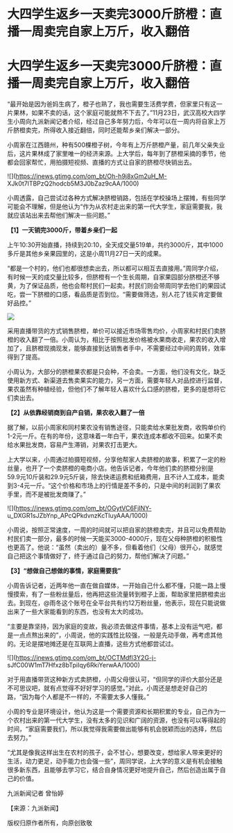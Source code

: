 # 大四学生返乡一天卖完3000斤脐橙：直播一周卖完自家上万斤，收入翻倍

# 大四学生返乡一天卖完3000斤脐橙：直播一周卖完自家上万斤，收入翻倍

“最开始是因为爸妈生病了，橙子也熟了，我也需要生活费学费，但家里只有这一片果林，如果不卖的话，这个家庭可能就熬不下去了。”11月23日，武汉高校大四学生小周向九派新闻记者介绍，经过自己多年努力后，今年可以在一周内将自家上万斤脐橙卖完，所得收入接近翻倍，同时还能帮乡亲们解决一部分。

小周家在江西赣州，种有500棵橙子树，今年有上万斤脐橙产量，前几年父亲失业后，这片果林成了家里唯一的经济来源。上大学后，每年到了脐橙采摘的季节，他都会回家帮忙，用拍摄短视频、直播的方式让自家的脐橙尽快销出去。

![](https://inews.gtimg.com/om_bt/Oh-h9j8xGm2uH_M-
XJk0t7lTBPzQ2hodcb5M3J0bZaz9cAA/1000)

小周透露，自己尝试过各种方式解决脐橙销路，包括在学校操场上摆摊，有些同学可能会不理解，但是他认为“作为从农村走出来的第一代大学生，家庭需要我，我就应该站出来去帮他们解决一些问题。”

**【1】一天销完3000斤，带着乡亲们一起**

上午10:30开始直播，持续到20:10，全天成交量519单，共约3000斤，其中1000多斤是其他乡亲果园里的，这是小周11月27日一天的成果。

“都是一个村的，他们也都很想卖出去，所以都可以相互去直接用。”周同学介绍，有时候一天的成交量比较多，但脐橙有一个生长周期，自家果园部分脐橙还不够黄，为了保证品质，他也会帮村民们一起卖。村民们则会带周同学去他们的果园试吃，尝一下脐橙的口感，看品质是否到位。“需要做筛选，别人花了钱买肯定要做好品控。”

![](https://inews.gtimg.com/om_bt/OM2kHR-6GOJw2Dq7a8W7qRIe4dn_U0piZB2WlycTbX1b0AA/1000)

采用直播带货的方式销售脐橙，单价可以接近市场零售均价，小周家和村民们卖脐橙的收入翻了一倍。小周认为，相比于按照批发价格被水果商收走，果农的收入增加了，且脐橙现摘现发，能够直接到达销售者手中，不需要经过中间的周转，效率得到了提高。

小周认为，大部分的脐橙果农都是只会种，不会卖。一方面，他们没有文化，缺乏使用新方式、新渠道去售卖果实的能力，另一方面，需要年轻人对品控进行监督，果农虽然有种植经验，但他们不了解年轻人喜欢什么口感的脐橙，更多的是想将它们卖出去。

**【2】从依靠经销商到自产自销，果农收入翻了一倍**

据了解，以前小周家和同村果农没有销售途径，只能卖给水果批发商，收购单价约1-2元一斤。在有的年份，这意味着一年白干，果农连成本都收不回来。如果不卖给水果批发商，容易产生滞销，对果农打击更大。

上大学以来，小周通过拍摄短视频，分享他帮家人卖脐橙的故事，积累了一定的粉丝量，也开了一个卖脐橙的电商小店。他告诉记者，今年他们卖的脐橙分别是59.9元10斤装和29.9元5斤装，除去快递运费和纸箱费用，且不计人工成本，能卖到3-4元一斤。“这个价格和市场上的行情是差不多的，只是中间的利润到了果农手里，而不是被批发商赚了。”

![](https://inews.gtimg.com/om_bt/OGytVC6FjINY-
u_DXGR1sJZbYnp_APcQPkdvnzKcTIuyAAA/1000)

小周说，按照正常速度，一周的时间就可以把自家的脐橙卖完，并且可以免费帮助村民们卖一部分，最多的时候一天能买3000-4000斤，现在父母种脐橙的积极性也更高了。他说：“虽然（卖出的）量不多，但看着他们（父母）很开心，就感觉自己把这个事情做好了，终于通过自己的努力，帮他们解决了问题。”

**【3】“想做自己想做的事情，家庭需要我”**

小周告诉记者，近两年他一直在做自媒体，一开始自己什么都不懂，只能一路上慢慢摸索，有了一些粉丝量后，他再把这些流量转到橙子上面，帮助家里把脐橙卖出去。到现在，@雨冬这个账号在全平台共有约12万粉丝量，他表示，现在只能说做出来了一些大家能看到的东西，也没有太大的成功。

“主要是靠坚持，因为家庭的变故，我必须去做这件事情，基本上没有运气吧，都是一点点熬出来的”，小周说，他的实践性比较强，一般是先动手做，再考虑其他的。无论是摆地摊还是在互联网上直播，这些方式他都尝试过。

![](https://inews.gtimg.com/om_bt/OCTMdfl3Y2G-j-
sJfC00W1mT7Hfxz8bTpiIqy6RkiYerwAA/1000)

对于用直播带货这种新方式卖脐橙，小周父母很认可，“但同学的评价大部分还是不可思议吧，就有点觉得不好好学习的感觉。”对此，小周还是想走好自己的路，“因为每个人都是不一样的，不需要太多人懂我。”

小周的专业是环境设计，他认为这是一个需要资源和长期积累的专业，自己作为一个农村出来的第一代大学生，没有太多的见识和广阔的资源，也没有可以等得起的时间，“家庭需要我们，所以我觉得我需要做出能够有机会脱颖而出的选择，然后去努力。”

“尤其是像我这样出生在农村的孩子，会不甘心，想要改变，想给家人带来更好的生活，动力更足，动手能力也会强一些”，周同学说，上大学的意义是有机会接触很多新东西，且能够去学习它，结合自身情况更好地提升自己，然后创造出属于自己的价值。

九派新闻记者 曾怡婷

【来源：九派新闻】

版权归原作者所有，向原创致敬


